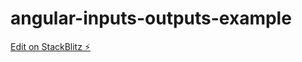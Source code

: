 # angular-inputs-outputs-example

[Edit on StackBlitz ⚡️](https://stackblitz.com/edit/angular-e22kts-eb8kea)